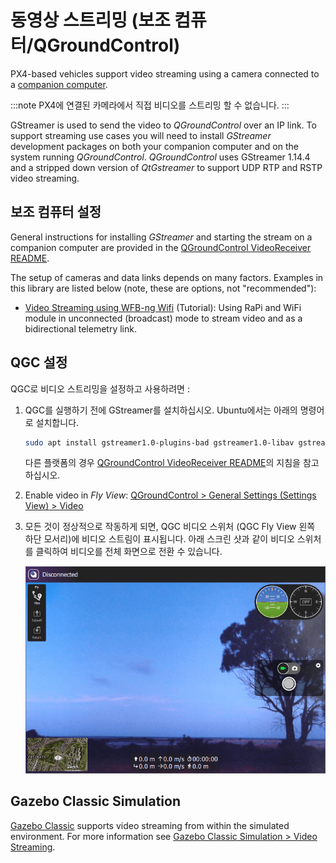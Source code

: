 # 동영상 스트리밍 (보조 컴퓨터/QGroundControl)

PX4-based vehicles support video streaming using a camera connected to a [companion computer](../companion_computer/README.md).

:::note
PX4에 연결된 카메라에서 직접 비디오를 스트리밍 할 수 없습니다.
:::

GStreamer is used to send the video to _QGroundControl_ over an IP link. To support streaming use cases you will need to install _GStreamer_ development packages on both your companion computer and on the system running _QGroundControl_. _QGroundControl_ uses GStreamer 1.14.4 and a stripped down version of _QtGstreamer_ to support UDP RTP and RSTP video streaming.

## 보조 컴퓨터 설정

General instructions for installing _GStreamer_ and starting the stream on a companion computer are provided in the [QGroundControl VideoReceiver README](https://github.com/mavlink/qgroundcontrol/blob/master/src/VideoReceiver/README.md).

The setup of cameras and data links depends on many factors. Examples in this library are listed below (note, these are options, not "recommended"):

- [Video Streaming using WFB-ng Wifi](../companion_computer/video_streaming_wfb_ng_wifi.md) (Tutorial): Using RaPi and WiFi module in unconnected (broadcast) mode to stream video and as a bidirectional telemetry link.

## QGC 설정

QGC로 비디오 스트리밍을 설정하고 사용하려면 :

1. QGC를 실행하기 전에 GStreamer를 설치하십시오. Ubuntu에서는 아래의 명령어로 설치합니다.

   ```sh
   sudo apt install gstreamer1.0-plugins-bad gstreamer1.0-libav gstreamer1.0-gl -y
   ```

   다른 플랫폼의 경우 [QGroundControl VideoReceiver README](https://github.com/mavlink/qgroundcontrol/blob/master/src/VideoReceiver/README.md)의 지침을 참고하십시오.

1. Enable video in _Fly View_: [QGroundControl > General Settings (Settings View) > Video](https://docs.qgroundcontrol.com/master/en/SettingsView/General.html#video)
1. 모든 것이 정상적으로 작동하게 되면, QGC 비디오 스위처 (QGC Fly View 왼쪽 하단 모서리)에 비디오 스트림이 표시됩니다. 아래 스크린 샷과 같이 비디오 스위처를 클릭하여 비디오를 전체 화면으로 전환  수 있습니다.

   ![QGC에서의 실시간 동영상 전송 화면](../../assets/videostreaming/qgc-screenshot.png)

## Gazebo Classic Simulation

[Gazebo Classic](../sim_gazebo_classic/README.md) supports video streaming from within the simulated environment. For more information see [Gazebo Classic Simulation > Video Streaming](../sim_gazebo_classic/README.md#video-streaming).
